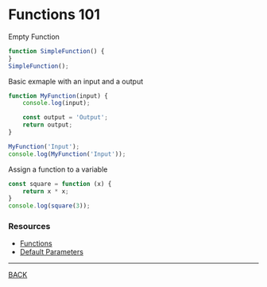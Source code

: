 # Functions 101

Empty Function

```javascript
function SimpleFunction() {
}
SimpleFunction();
```

Basic exmaple with an input and a output
```javascript
function MyFunction(input) {
    console.log(input);

    const output = 'Output';
    return output;
}

MyFunction('Input');
console.log(MyFunction('Input'));
```

Assign a function to a variable
```javascript
const square = function (x) {
    return x * x;
}
console.log(square(3));
```
### Resources
-   [Functions](https://developer.mozilla.org/en-US/docs/Web/JavaScript/Reference/Global_Objects/Function)
-   [Default Parameters](https://developer.mozilla.org/en-US/docs/Web/JavaScript/Reference/Functions/Default_parameters)
---
[BACK](../README.md)
